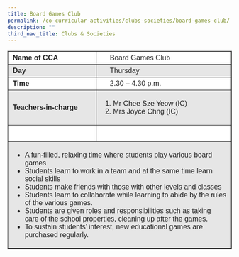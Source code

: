 ```yaml
---
title: Board Games Club
permalink: /co-curricular-activities/clubs-societies/board-games-club/
description: ""
third_nav_title: Clubs & Societies
---
```

<table border="1" style="box-sizing: inherit; border-collapse: collapse; border-spacing: 0px; max-width: 100%; color: rgb(34, 34, 34); font-family: &quot;Source Sans Pro&quot;, sans-serif; font-size: 16px; font-style: normal; font-variant-ligatures: normal; font-variant-caps: normal; font-weight: 400; letter-spacing: normal; orphans: 2; text-align: start; text-transform: none; white-space: normal; widows: 2; word-spacing: 0px; -webkit-text-stroke-width: 0px; background-color: rgb(255, 255, 255); text-decoration-thickness: initial; text-decoration-style: initial; text-decoration-color: initial; height: 445px; width: 785.388px;"><tbody style="box-sizing: inherit;"><tr style="box-sizing: inherit; background: rgb(255, 255, 255); height: 24px;"><td style="box-sizing: inherit; padding: 5px 10px; width: 296.725px; height: 24px;"><strong style="box-sizing: inherit; font-weight: 700;">Name of CCA</strong></td><td style="box-sizing: inherit; padding: 5px 10px 5px 30px; width: 487.663px; height: 24px;">Board Games Club</td></tr><tr style="box-sizing: inherit; background: rgb(230, 230, 230);"><td style="box-sizing: inherit; padding: 5px 10px; width: 296.725px;"><strong style="box-sizing: inherit; font-weight: 700;">Day</strong></td><td style="box-sizing: inherit; padding: 5px 10px 5px 30px; width: 487.663px;">Thursday</td></tr><tr style="box-sizing: inherit; background: rgb(255, 255, 255); height: 24px;"><td style="box-sizing: inherit; padding: 5px 10px; width: 296.725px; height: 24px;"><strong style="box-sizing: inherit; font-weight: 700;">Time</strong></td><td style="box-sizing: inherit; padding: 5px 10px 5px 30px; width: 487.663px; height: 24px;">2.30 – 4.30 p.m.</td></tr><tr style="box-sizing: inherit; background: rgb(230, 230, 230); height: 77px;"><td style="box-sizing: inherit; padding: 5px 10px; width: 296.725px; height: 77px;"><strong style="box-sizing: inherit; font-weight: 700;">Teachers-in-charge</strong></td><td style="box-sizing: inherit; padding: 5px 10px; width: 487.663px; height: 77px;"><ol style="box-sizing: inherit;"><li style="box-sizing: inherit;">Mr Chee Sze Yeow (IC)</li><li style="box-sizing: inherit;">Mrs Joyce Chng (IC)</li></ol></td></tr><tr style="box-sizing: inherit; background: rgb(255, 255, 255); height: 37px;"><td style="box-sizing: inherit; padding: 5px 10px; width: 296.725px; height: 37px;"></td><td style="box-sizing: inherit; padding: 5px 10px; width: 487.663px; height: 37px;"></td></tr><tr style="box-sizing: inherit; background: rgb(230, 230, 230); height: 195px;"><td colspan="2" style="box-sizing: inherit; padding: 5px 10px; width: 784.388px; height: 195px;"><ul style="box-sizing: inherit;"><li style="box-sizing: inherit;">A fun-filled, relaxing time where students play various board games</li><li style="box-sizing: inherit;">Students learn to work in a team and at the same time learn social skills</li><li style="box-sizing: inherit;">Students make friends with those with other levels and classes</li><li style="box-sizing: inherit;">Students learn to collaborate while learning to abide by the rules of the various games.</li><li style="box-sizing: inherit;">Students are given roles and responsibilities such as taking care of the school properties, cleaning up after the games.</li><li style="box-sizing: inherit;">To sustain students’ interest, new educational games are purchased regularly.</li></ul></td></tr></tbody></table>